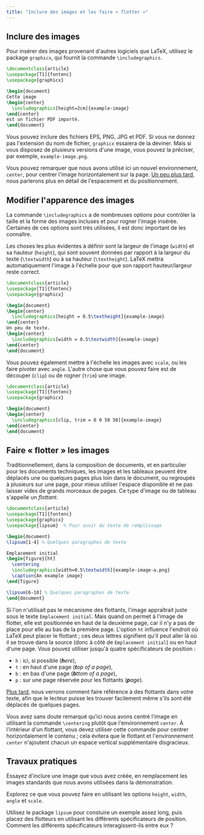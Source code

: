 ```yaml
---
title: "Inclure des images et les faire « flotter »"
---
```


## Inclure des images

Pour insérer des images provenant d'autres logiciels que LaTeX, utilisez le
package `graphicx`, qui fournit la commande `\includegraphics`.

```latex
\documentclass{article}
\usepackage[T1]{fontenc}
\usepackage{graphicx}

\begin{document}
Cette image
\begin{center}
  \includegraphics[height=2cm]{example-image}
\end{center}
est un fichier PDF importé.
\end{document}
```

Vous pouvez inclure des fichiers EPS, PNG, JPG et PDF. Si vous ne donnez pas
l'extension du nom de fichier, `graphicx` essaiera de la deviner. Mais si vous
disposez de plusieurs versions d'une image, vous pouvez la préciser, par
exemple, `example-image.png`.

Vous pouvez remarquer que nous avons utilisé ici un nouvel environnement,
`center`, pour centrer l'image horizontalement sur la page.
[Un peu plus tard](lesson-11), nous parlerons plus en détail de l'espacement
et du positionnement.


## Modifier l'apparence des images

La commande `\includegraphics` a de nombreuses options pour contrôler la taille
et la forme des images incluses et pour rogner l'image insérée. Certaines de
ces options sont très utilisées, il est donc important de les connaître.

Les choses les plus évidentes à définir sont la largeur de l'image (`width`) et
sa hauteur (`height`), qui sont souvent données par rapport à la largeur du
texte (`\textwidth`) ou à sa hauteur (`\textheight`). LaTeX mettra
automatiquement l'image à l'échelle pour que son rapport hauteur/largeur reste
correct.

```latex
\documentclass{article}
\usepackage[T1]{fontenc}
\usepackage{graphicx}

\begin{document}
\begin{center}
  \includegraphics[height = 0.5\textheight]{example-image}
\end{center}
Un peu de texte.
\begin{center}
  \includegraphics[width = 0.5\textwidth]{example-image}
\end{center}
\end{document}
```

Vous pouvez également mettre à l'échelle les images avec `scale`, ou les faire
pivoter avec `angle`. L'autre chose que vous pouvez faire est de découper
(`clip`) ou de rogner (`trim`) une image.

```latex
\documentclass{article}
\usepackage[T1]{fontenc}
\usepackage{graphicx}

\begin{document}
\begin{center}
  \includegraphics[clip, trim = 0 0 50 50]{example-image}
\end{center}
\end{document}
```

## Faire « flotter » les images

Traditionnellement, dans la composition de documents, et en particulier pour les
documents techniques, les images et les tableaux peuvent être déplacés une ou
quelques pages plus loin dans le document, ou regroupés à plusieurs sur une
page, pour mieux utiliser l'espace disponible et ne pas laisser vides de grands
morceaux de pages. Ce type d'image ou de tableau s'appelle un _flottant_.

```latex
\documentclass{article}
\usepackage[T1]{fontenc}
\usepackage{graphicx}
\usepackage{lipsum}  % Pour avoir du texte de remplissage

\begin{document}
\lipsum[1-4] % Quelques paragraphes de texte

Emplacement initial
\begin{figure}[ht]
  \centering
  \includegraphics[width=0.5\textwidth]{example-image-a.png}
  \caption{An example image}
\end{figure}

\lipsum[6-10] % Quelques paragraphes de texte
\end{document}
```

Si l'on n'utilisait pas le mécanisme des flottants, l'image appraîtrait juste
sous le texte `Emplacement initial`. Mais quand on permet à l'image de flotter,
elle est positionnée en haut de la deuxième page, car il n'y a pas de place pour
elle au bas de la première page. L'option `ht` influence l'endroit où LaTeX peut
placer le flottant ; ces deux lettres signifient qu'il peut aller là où il se
trouve dans la source (donc à côté de `Emplacement initial`) ou en haut d'une
page. Vous pouvez utiliser jusqu'à quatre spécificateurs de position :

- `h` : ici, si possible (_**h**ere_),
- `t` : en haut d'une page (_**t**op of a page_),
- `b` : en bas d'une page (_**b**ttom of a page_),
- `p` : sur une page réservée pour les flottants (_**p**age_).

[Plus tard](lesson-09), nous verrons comment faire référence à des flottants
dans votre texte, afin que le lecteur puisse les trouver facilement même s'ils
sont été déplacés de quelques pages.

Vous avez sans doute remarqué qu'ici nous avons centré l'image en utilisant la
commande `\centering` plutôt que l'environnement `center`. À l'intérieur d'un
flottant, vous devez utiliser cette commande pour centrer horizontalement le
contenu ; cela évitera que le flottant et l'environnement `center` n'ajoutent
chacun un espace vertical supplémentaire disgracieux.


## Travaux pratiques

Essayez d'inclure une image que vous avez créée, en remplacement les images
standards que nous avons utilisées dans la démonstration.

Explorez ce que vous pouvez faire en utilisant les options `height`, `width`,
`angle` et `scale`.

Utilisez le package `lipsum` pour constuire un exemple assez long, puis placez
des flotteurs en utilisant les différents spécificateurs de position. Comment
les différents spécificateurs interagissent-ils entre eux ?
